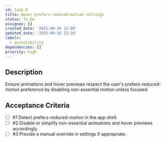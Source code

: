 ```yaml
---
id: task-8
title: Honor prefers-reduced-motion settings
status: To Do
assignee: []
created_date: '2025-09-16 12:09'
updated_date: '2025-09-16 12:16'
labels:
  - accessibility
dependencies: []
priority: high
---
```


## Description

Ensure animations and hover previews respect the user's prefers-reduced-motion preference by disabling non-essential motion unless focused.

## Acceptance Criteria
<!-- AC:BEGIN -->
- [ ] #1 Detect prefers-reduced-motion in the app shell.
- [ ] #2 Disable or simplify non-essential animations and hover previews accordingly.
- [ ] #3 Provide a manual override in settings if appropriate.
<!-- AC:END -->
